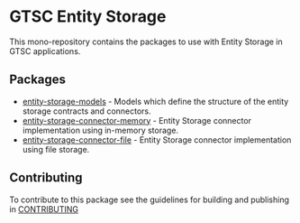 # GTSC Entity Storage

This mono-repository contains the packages to use with Entity Storage in GTSC applications.

## Packages

- [entity-storage-models](packages/entity-storage-models/README.md) - Models which define the structure of the entity storage contracts and connectors.
- [entity-storage-connector-memory](packages/entity-storage-connector-memory/README.md) - Entity Storage connector implementation using in-memory storage.
- [entity-storage-connector-file](packages/entity-storage-connector-file/README.md) - Entity Storage connector implementation using file storage.

## Contributing

To contribute to this package see the guidelines for building and publishing in [CONTRIBUTING](./CONTRIBUTING.md)
